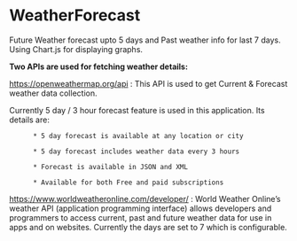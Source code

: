 # WeatherForecast
Future Weather forecast upto 5 days and Past weather info for last 7 days. Using Chart.js for displaying graphs.

<b>Two APIs are used for fetching weather details:</b>

https://openweathermap.org/api :  This API is used to get Current & Forecast weather data collection. 

Currently 5 day / 3 hour forecast feature is used in this application. Its details are:

          * 5 day forecast is available at any location or city              
 
          * 5 day forecast includes weather data every 3 hours

          * Forecast is available in JSON and XML

          * Available for both Free and paid subscriptions

https://www.worldweatheronline.com/developer/ : World Weather Online’s weather API (application programming interface) allows developers and programmers to access current, past and future weather data for use in apps and on websites. Currently the days are set to 7 which is configurable.
